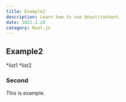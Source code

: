 ```yaml
---
title: Example2
description: Learn how to use @nuxt/content.
date: 2021.2.20
category: Nuxt.js
---
```


## Example2

*list1
*list2

### Second

This is example.
